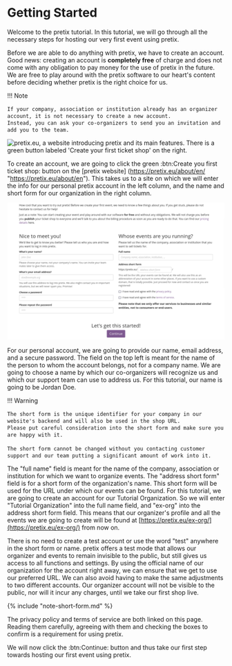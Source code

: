 # Getting Started

Welcome to the pretix tutorial. 
In this tutorial, we will go through all the necessary steps for hosting our very first event using pretix.

Before we are able to do anything with pretix, we have to create an account. 
Good news: creating an account is __completely free__ of charge and does not come with any obligation to pay money for the use of pretix in the future. 
We are free to play around with the pretix software to our heart's content before deciding whether pretix is the right choice for us. 

!!! Note

    If your company, association or institution already has an organizer account, it is not necessary to create a new account. 
    Instead, you can ask your co-organizers to send you an invitation and add you to the team. 

![pretix.eu, a website introducing pretix and its main features. 
There is a green button labeled 'Create your first ticket shop' on the right.](../assets/screens/account/pretix-eu.png "pretix.eu screenshot" ) 

To create an account, we are going to click the green :btn:Create you first ticket shop: button on the [pretix website] (https://pretix.eu/about/en/ "https://pretix.eu/about/en").
This takes us to a site on which we will enter the info for our personal pretix account in the left column, and the name and short form for our organization in the right column. 

![a website with input fields for account information as well as the name and short form of the organizer](../assets/screens/account/pretix-create-account.png "pretix.eu/about/en/setup screenshot" ) 

For our personal account, we are going to provide our name, email address, and a secure password. 
The field on the top left is meant for the name of the person to whom the account belongs, not for a company name. 
We are going to choose a name by which our co-organizers will recognize us and which our support team can use to address us. 
For this tutorial, our name is going to be Jordan Doe. 

!!! Warning

    The short form is the unique identifier for your company in our website's backend and will also be used in the shop URL. 
    Please put careful consideration into the short form and make sure you are happy with it.

    The short form cannot be changed without you contacting customer support and our team putting a significant amount of work into it. 

The "full name" field is meant for the name of the company, association or institution for which we want to organize events. 
The "address short form" field is for a short form of the organization's name. 
This short form will be used for the URL under which our events can be found. 
For this tutorial, we are going to create an account for our Tutorial Organization. 
So we will enter "Tutorial Organization" into the full name field, and "ex-org" into the address short form field. 
This means that our organizer's profile and all the events we are going to create will be found at [https://pretix.eu/ex-org/](https://pretix.eu/ex-org/) from now on. 

There is no need to create a test account or use the word "test" anywhere in the short form or name. 
pretix offers a test mode that allows our organizer and events to remain invisible to the public, but still gives us access to all functions and settings. 
By using the official name of our organization for the account right away, we can ensure that we get to use our preferred URL. 
We can also avoid having to make the same adjustments to two different accounts. 
Our organizer account will not be visible to the public, nor will it incur any charges, until we take our first shop live. 

{% include "note-short-form.md" %}

The privacy policy and terms of service are both linked on this page. 
Reading them carefully, agreeing with them and checking the boxes to confirm is a requirement for using pretix. 

We will now click the :btn:Continue: button and thus take our first step towards hosting our first event using pretix. 
